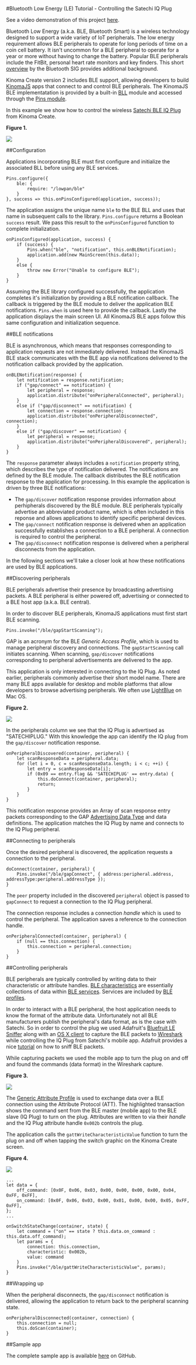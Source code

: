 #Bluetooth Low Energy (LE) Tutorial - Controlling the Satechi IQ Plug

See a video demonstration of this project [here](https://youtu.be/Z3SacY0MZqQ).

<!--
<iframe width="640" height="360" src="https://www.youtube.com/embed/Z3SacY0MZqQ?rel=0&amp;controls=1&amp;showinfo=0&autoplay=0" frameborder="0" allowfullscreen></iframe>
-->

Bluetooth Low Energy (a.k.a. BLE, Bluetooth Smart) is a wireless technology designed to support a wide variety of IoT peripherals. The low energy requirement allows BLE peripherals to operate for long periods of time on a coin cell battery. It isn't uncommon for a BLE peripheral to operate for a year or more without having to change the battery. Popular BLE peripherals include the FitBit, personal heart rate monitors and key finders. This short [overview](https://www.bluetooth.com/what-is-bluetooth-technology/bluetooth-technology-basics/low-energy) by the Bluetooth SIG provides additional background.

Kinoma Create version 2 includes BLE support, allowing developers to build [KinomaJS](http://kinoma.com/develop/documentation/overview) apps that connect to and control BLE peripherals. The KinomaJS BLE implementatation is provided by a built-in [BLL](http://kinoma.com/develop/documentation/pins/) module and accessed through the [Pins module](http://kinoma.com/develop/documentation/create-pins-module). 

In this example we show how to control the wireless [Satechi BLE IQ Plug](http://www.satechi.net/index.php/iq-plug) from Kinoma Create. 

**Figure 1.**

![](img/ble-plug.png)

##Configuration

Applications incorporating BLE must first configure and initialize the associated BLL before using any BLE services.

```
Pins.configure({
	ble: {
		require: "/lowpan/ble"
	}
}, success => this.onPinsConfigured(application, success));
```

The application assigns the unique name ```ble``` to the BLE BLL and uses that name in subsequent calls to the library. ```Pins.configure``` returns a Boolean ```success``` result. We pass this result to the ```onPinsConfigured``` function to complete initialization.

```
onPinsConfigured(application, success) {
	if (success) {
		Pins.when("ble", "notification", this.onBLENotification);
		application.add(new MainScreen(this.data));
	}
	else {
		throw new Error("Unable to configure BLE");
	}
}
```

Assuming the BLE library configured successfully, the application  completes it's initialization by providing a BLE notification callback. The callback is triggered by the BLE module to deliver the application BLE notifications. ```Pins.when``` is used here to provide the callback. Lastly the application displays the main screen UI. All KinomaJS BLE apps follow this same configuration and initialization sequence.

##BLE notifications

BLE is asynchronous, which means that responses corresponding to application requests are not immediately delivered. Instead the KinomaJS BLE stack communicates with the BLE app via notifications delivered to the notification callback provided by the application.

```
onBLENotification(response) {
	let notification = response.notification;
	if ("gap/connect" == notification) {
		let peripheral = response;
		application.distribute("onPeripheralConnected", peripheral);
	}
	else if ("gap/disconnect" == notification) {
		let connection = response.connection;
		application.distribute("onPeripheralDisconnected", connection);
	}
	else if ("gap/discover" == notification) {
		let peripheral = response;
		application.distribute("onPeripheralDiscovered", peripheral);
	}
}
```
The ```response``` parameter always includes a ```notification``` property string, which describes the type of notification delivered. The notifications are defined by the BLE module. The callback distributes the BLE notification response to the application for processing. In this example the application is driven by three BLE notifications:

* The `gap/discover` notification response provides information about perhipherals discovered by the BLE module. BLE peripherals typically advertise an abbreviated product name, which is often included in this reponse and allows applications to identify specific peripheral devices.
* The `gap/connect` notification response is delivered when an application successfully establishes a connection to a BLE peripheral. A connection is required to control the peripheral.
* The `gap/disconnect` notification response is delivered when a peripheral disconnects from the application.

In the following sections we'll take a closer look at how these notifications are used by BLE applications.

##Discovering peripherals

BLE peripherals advertise their presence by broadcasting advertising packets. A BLE peripheral is either powered off, advertising or connected to a BLE host app (a.k.a. BLE central).

In order to discover BLE peripherals, KinomaJS applications must first start BLE scanning.

```
Pins.invoke("/ble/gapStartScanning");
```

GAP is an acronym for the BLE *Generic Access Profile*, which is used to manage peripheral discovery and connections. The ```gapStartScanning``` call initiates scanning. When scanning, `gap/discover` notifications corresponding to peripheral advertisements are delivered to the app.

This application is only interested in connecting to the IQ Plug. As noted earlier, peripherals commonly advertise their short model name. There are many BLE apps available for desktop and mobile platforms that allow developers to browse advertising peripherals. We often use [LightBlue](https://itunes.apple.com/us/app/lightblue/id639944780?mt=12) on Mac OS.

**Figure 2.** 

![](img/lightblue.png)

In the peripherals column we see that the IQ Plug is advertised as "SATECHIPLUG." With this knowledge the app can identify the IQ plug from the `gap/discover` notification response.

```
onPeripheralDiscovered(container, peripheral) {
	let scanResponseData = peripheral.data;
	for (let i = 0, c = scanResponseData.length; i < c; ++i) {
		let entry = scanResponseData[i];
		if (0x09 == entry.flag && 'SATECHIPLUG' == entry.data) {
			this.doConnect(container, peripheral);
			return;
		}
	}
}
```

This notification response provides an Array of scan response entry packets corresponding to the GAP [Advertising Data Type](https://www.bluetooth.org/en-us/specification/assigned-numbers/generic-access-profile) and data definitions. The application matches the IQ Plug by name and connects to the IQ Plug peripheral.

##Connecting to peripherals

Once the desired peripheral is discovered, the application requests a connection to the peripheral.

```
doConnect(container, peripheral) {
	Pins.invoke("/ble/gapConnect", { address:peripheral.address, addressType:peripheral.addressType });
}
```

The ```peer``` property included in the discovered ```peripheral``` object is passed to ```gapConnect``` to request a connection to the IQ Plug peripheral.

The connection response includes a connection *handle* which is used to control the peripheral. The application saves a reference to the connection handle.

```
onPeripheralConnected(container, peripheral) {
	if (null == this.connection) {
		this.connection = peripheral.connection;
	}
}
```

##Controlling peripherals

BLE peripherals are typically controlled by writing data to their characteristic or attribute handles. [BLE characteristics](https://developer.bluetooth.org/gatt/characteristics/Pages/CharacteristicsHome.aspx) are essentially collections of data within [BLE services](https://developer.bluetooth.org/gatt/services/Pages/ServicesHome.aspx). Services are included by [BLE profiles](https://developer.bluetooth.org/gatt/profiles/Pages/ProfilesHome.aspx). 

In order to interact with a BLE peripheral, the host application needs to know the format of the attribute data. Unfortunately not all BLE manufacturers publish the peripheral's data format, as is the case with Satechi. So in order to control the plug we used Adafruit's [Bluefruit LE Sniffer](https://www.adafruit.com/product/2269) along with an [OS X client](http://sourceforge.net/p/nrfblesnifferosx/wiki/ble_sniffer/) to capture the BLE packets to [Wireshark](https://www.wireshark.org/) while controlling the IQ Plug from Satechi's mobile app. Adafruit provides a nice [tutorial](https://learn.adafruit.com/reverse-engineering-a-bluetooth-low-energy-light-bulb/sniff-protocol) on how to sniff BLE packets.

While capturing packets we used the mobile app to turn the plug on and off and found the commands (data format) in the Wireshark capture.

**Figure 3.** 

![](img/wireshark.png)

The [Generic Attribute Profile](https://www.bluetooth.com/specifications/assigned-numbers/generic-attribute-profile) is used to exchange data over a BLE connection using the Attribute Protocol (ATT). The highlighted transaction shows the command sent from the BLE master (mobile app) to the BLE slave (IQ Plug) to turn on the plug. Attributes are written to via their *handle* and the IQ Plug attribute handle ```0x002b``` controls the plug.

The application calls the ```gattWriteCharacteristicValue``` function to turn the plug on and off when tapping the switch graphic on the Kinoma Create screen.

**Figure 4.** 

![](img/ble-app.png)

```
...
let data = {
	off_command: [0x0F, 0x06, 0x03, 0x00, 0x00, 0x00, 0x00, 0x04, 0xFF, 0xFF],
	on_command: [0x0F, 0x06, 0x03, 0x00, 0x01, 0x00, 0x00, 0x05, 0xFF, 0xFF],
};
...

onSwitchStateChange(container, state) {
	let command = ("on" == state ? this.data.on_command : this.data.off_command);
	let params = {
		connection: this.connection,
		characteristic: 0x002b,
		value: command
	}
	Pins.invoke("/ble/gattWriteCharacteristicValue", params);
}
```

##Wrapping up

When the peripheral disconnects, the `gap/disconnect` notification is delivered, allowing the application to return back to the peripheral scanning state.

```
onPeripheralDisconnected(container, connection) {
	this.connection = null;
	this.doScan(container);
}
```

##Sample app

The complete sample app is available [here](https://github.com/Kinoma/KPR-examples/tree/master/ble-satechi-iqplug) on GitHub.
